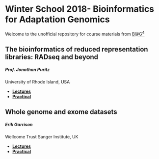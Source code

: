 # Winter School 2018- Bioinformatics for Adaptation Genomics

Welcome to the unofficial repository for course materials from [B@G<sup>4</sup>](http://www.adaptation.ethz.ch/education/winter-school-2018.html)

## The bioinformatics of reduced representation libraries: RADseq and beyond
##### Prof. Jonathan Puritz  
University of Rhode Island, USA

* **[Lectures](/Lectures/Day%01)**
* **[Practical](/Exercises/Day%01)**

##  Whole genome and exome datasets
##### Erik Garrison 
Wellcome Trust Sanger Institute, UK

* **[Lectures](https://docs.google.com/presentation/d/1t921ccF66N0_oyn09gbM0w8nzADzWF20rfZkeMv3Sy8/edit?usp=sharing)**
* **[Practical](https://docs.google.com/document/d/1CV3AUackPEaSw7GkY6f7Q5lnlTVeWkyh6IOrB4jQwMg/edit?usp=sharing)**
